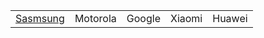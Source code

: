 ||||||
|---|---|---|---|---|
|[Sasmsung](/devices/install/samsung/samsung)|Motorola|Google|Xiaomi|Huawei|

